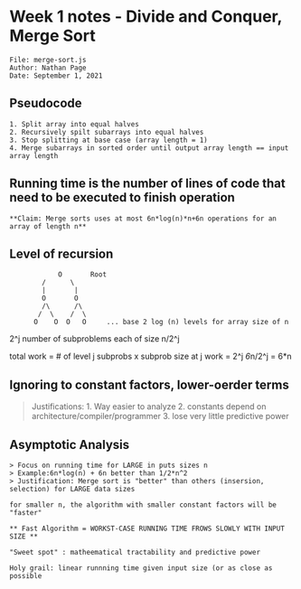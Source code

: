  # Week 1 notes - Divide and Conquer, Merge Sort
    File: merge-sort.js
    Author: Nathan Page
    Date: September 1, 2021

## Pseudocode 
 
    1. Split array into equal halves 
    2. Recursively spilt subarrays into equal halves
    3. Stop splitting at base case (array length = 1)
    4. Merge subarrays in sorted order until output array length == input array length 
    

 
## Running time is the number of lines of code that need to be executed to finish operation 

    **Claim: Merge sorts uses at most 6n*log(n)*n+6n operations for an array of length n**


## Level of recursion 
 
                O       Root
            /      \
            |       |
            O       O
            /\      /\
           /  \    /  \
          O    O  O   O     ... base 2 log (n) levels for array size of n


2^j number of subproblems each of size n/2^j 

total work = # of level j subprobs x subprob size at j 
work = 2^j *6*n/2^j = 6*n



## Ignoring to constant factors, lower-oerder terms
 > Justifications:
    1. Way easier to analyze
    2. constants depend on architecture/compiler/programmer
    3. lose very little predictive power


## Asymptotic Analysis 

    > Focus on running time for LARGE in puts sizes n
    > Example:6n*log(n) + 6n better than 1/2*n^2
    > Justification: Merge sort is "better" than others (insersion, selection) for LARGE data sizes

    for smaller n, the algorithm with smaller constant factors will be "faster"

    ** Fast Algorithm = WORKST-CASE RUNNING TIME FROWS SLOWLY WITH INPUT SIZE **

    "Sweet spot" : matheematical tractability and predictive power

    Holy grail: linear runnning time given input size (or as close as possible
 
